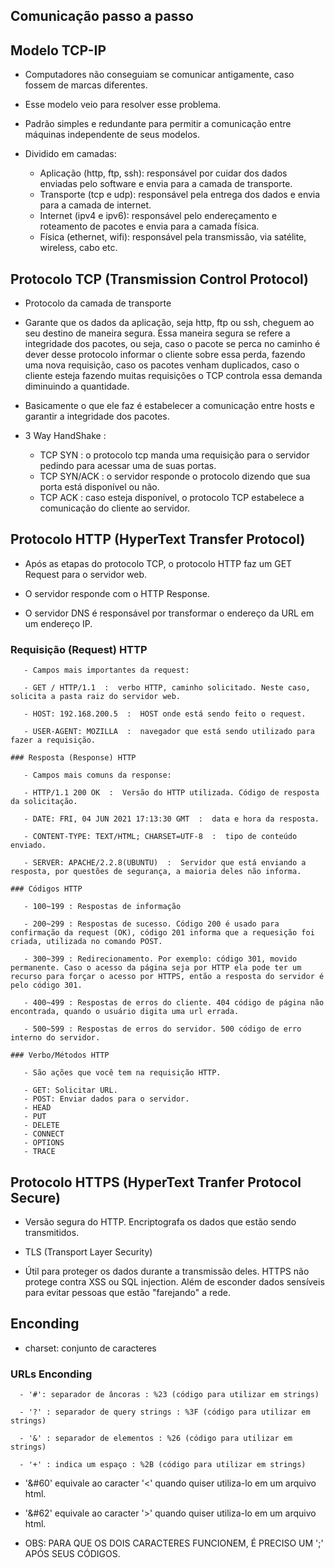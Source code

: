 ## Comunicação passo a passo

## Modelo TCP-IP
   
   - Computadores não conseguiam se comunicar antigamente, caso fossem de marcas diferentes.

   - Esse modelo veio para resolver esse problema.

   - Padrão simples e redundante para permitir a comunicação entre máquinas independente de seus modelos.

   - Dividido em camadas: 
      - Aplicação (http, ftp, ssh): responsável por cuidar dos dados enviadas pelo software e envia para a camada de transporte. 
      - Transporte (tcp e udp): responsável pela entrega dos dados e envia para a camada de internet. 
      - Internet (ipv4 e ipv6): responsável pelo endereçamento e roteamento de pacotes e envia para a camada física. 
      - Física (ethernet, wifi): responsável pela transmissão, via satélite, wireless, cabo etc.

    
## Protocolo TCP (Transmission Control Protocol)

   - Protocolo da camada de transporte

   - Garante que os dados da aplicação, seja http, ftp ou ssh, cheguem ao seu destino de maneira segura. Essa maneira segura se refere a integridade dos pacotes, ou seja, caso o pacote se perca no caminho é dever desse protocolo informar o cliente sobre essa perda, fazendo uma nova requisição, caso os pacotes venham duplicados, caso o cliente esteja fazendo muitas requisições o TCP controla essa demanda diminuindo a quantidade. 

   - Basicamente o que ele faz é estabelecer a comunicação entre hosts e garantir a integridade dos pacotes. 

   - 3 Way HandShake : 
      - TCP SYN : o protocolo tcp manda uma requisição para o servidor pedindo para acessar uma de suas portas.
      - TCP SYN/ACK : o servidor responde o protocolo dizendo que sua porta está disponível ou não.
      - TCP ACK : caso esteja disponível, o protocolo TCP estabelece a comunicação do cliente ao servidor.


## Protocolo HTTP (HyperText Transfer Protocol)

   - Após as etapas do protocolo TCP, o protocolo HTTP faz um GET Request para o servidor web. 

   - O servidor responde com o HTTP Response. 

   - O servidor DNS é responsável por transformar o endereço da URL em um endereço IP. 

   ### Requisição (Request) HTTP

       - Campos mais importantes da request: 

       - GET / HTTP/1.1  :  verbo HTTP, caminho solicitado. Neste caso, solicita a pasta raiz do servidor web.

       - HOST: 192.168.200.5  :  HOST onde está sendo feito o request.

       - USER-AGENT: MOZILLA  :  navegador que está sendo utilizado para fazer a requisição. 

    ### Resposta (Response) HTTP

       - Campos mais comuns da response:

       - HTTP/1.1 200 OK  :  Versão do HTTP utilizada. Código de resposta da solicitação.

       - DATE: FRI, 04 JUN 2021 17:13:30 GMT  :  data e hora da resposta.

       - CONTENT-TYPE: TEXT/HTML; CHARSET=UTF-8  :  tipo de conteúdo enviado.

       - SERVER: APACHE/2.2.8(UBUNTU)  :  Servidor que está enviando a resposta, por questões de segurança, a maioria deles não informa. 

    ### Códigos HTTP

       - 100~199 : Respostas de informação

       - 200~299 : Respostas de sucesso. Código 200 é usado para confirmação da request (OK), código 201 informa que a requesição foi criada, utilizada no comando POST.

       - 300~399 : Redirecionamento. Por exemplo: código 301, movido permanente. Caso o acesso da página seja por HTTP ela pode ter um recurso para forçar o acesso por HTTPS, então a resposta do servidor é pelo código 301.

       - 400~499 : Respostas de erros do cliente. 404 código de página não encontrada, quando o usuário digita uma url errada.

       - 500~599 : Respostas de erros do servidor. 500 código de erro interno do servidor. 

    ### Verbo/Métodos HTTP

       - São ações que você tem na requisição HTTP. 

       - GET: Solicitar URL. 
       - POST: Enviar dados para o servidor.
       - HEAD
       - PUT
       - DELETE
       - CONNECT
       - OPTIONS
       - TRACE


## Protocolo HTTPS (HyperText Tranfer Protocol Secure)

   - Versão segura do HTTP. Encriptografa os dados que estão sendo transmitidos. 

   - TLS (Transport Layer Security)

   - Útil para proteger os dados durante a transmissão deles. HTTPS não protege contra XSS ou SQL injection. Além de esconder dados sensíveis para evitar pessoas que estão "farejando" a rede.


## Enconding

   - charset: conjunto de caracteres

   ### URLs Enconding

      - '#': separador de âncoras : %23 (código para utilizar em strings)

      - '?' : separador de query strings : %3F (código para utilizar em strings)

      - '&' : separador de elementos : %26 (código para utilizar em strings)

      - '+' : indica um espaço : %2B (código para utilizar em strings)

   - '&#60' equivale ao caracter '<' quando quiser utiliza-lo em um arquivo html.

   - '&#62' equivale ao caracter '>' quando quiser utiliza-lo em um arquivo html.

   - OBS: PARA QUE OS DOIS CARACTERES FUNCIONEM, É PRECISO UM ';' APÓS SEUS CÓDIGOS.
